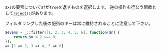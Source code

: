 `$xs`の要素について`$f`が`true`を返すものを選択します。
逆の操作を行なう関数として[`reject()`](#reject)があります。

フィルタリングした後の配列のキーは常に維持されることに注意して下さい。

```php
$evens = _::filter([1, 2, 3, 4, 5, 6], function($n) {
    return $n % 2 === 0;
});
=> [1 => 2, 3 => 4, 5 => 6]
```
